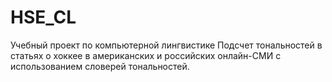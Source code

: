 # HSE_CL
Учебный проект по компьютерной лингвистике
Подсчет тональностей в статьях о хоккее в американских и российских онлайн-СМИ с использованием словерей тональностей.
